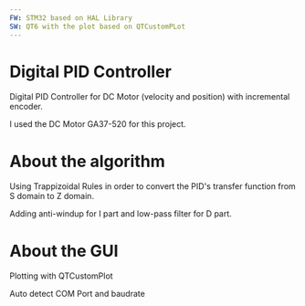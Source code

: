 ```yaml
---
FW: STM32 based on HAL Library
SW: QT6 with the plot based on QTCustomPLot
---
```

# Digital PID Controller 
Digital PID Controller for DC Motor (velocity and position) with incremental encoder.

I used the DC Motor GA37-520 for this project.

# About the algorithm
Using Trappizoidal Rules in order to convert the PID's transfer function from S domain to Z domain.

Adding anti-windup for I part and low-pass filter for D part.

# About the GUI
Plotting with QTCustomPlot

Auto detect COM Port and baudrate





